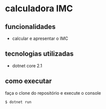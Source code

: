# calculadora IMC

## funcionalidades
- calcular e apresentar o IMC

## tecnologias utilizadas 
- dotnet core 2.1

## como executar 

faça o clone do repositório e execute o console 

```
$ dotnet run
```
